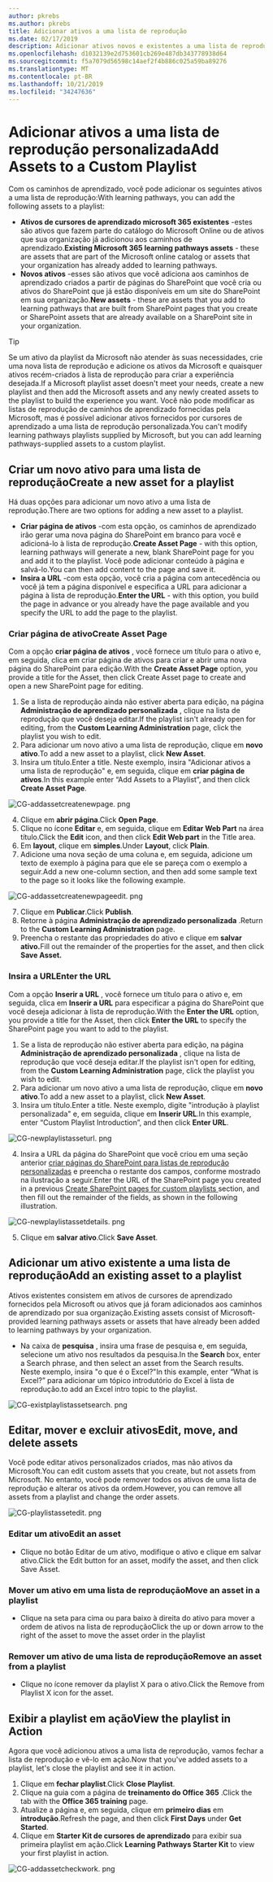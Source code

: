 ```yaml
---
author: pkrebs
ms.author: pkrebs
title: Adicionar ativos a uma lista de reprodução
ms.date: 02/17/2019
description: Adicionar ativos novos e existentes a uma lista de reprodução de cursores de aprendizado
ms.openlocfilehash: d1032139e2d753601cb269e487db343778938d64
ms.sourcegitcommit: f5a7079d56598c14aef2f4b886c025a59ba89276
ms.translationtype: MT
ms.contentlocale: pt-BR
ms.lasthandoff: 10/21/2019
ms.locfileid: "34247636"
---
```

# <a name="add-assets-to-a-custom-playlist"></a><span data-ttu-id="47a70-103">Adicionar ativos a uma lista de reprodução personalizada</span><span class="sxs-lookup"><span data-stu-id="47a70-103">Add Assets to a Custom Playlist</span></span>

<span data-ttu-id="47a70-104">Com os caminhos de aprendizado, você pode adicionar os seguintes ativos a uma lista de reprodução:</span><span class="sxs-lookup"><span data-stu-id="47a70-104">With learning pathways, you can add the following assets to a playlist:</span></span>

- <span data-ttu-id="47a70-105">**Ativos de cursores de aprendizado microsoft 365 existentes** -estes são ativos que fazem parte do catálogo do Microsoft Online ou de ativos que sua organização já adicionou aos caminhos de aprendizado.</span><span class="sxs-lookup"><span data-stu-id="47a70-105">**Existing Microsoft 365 learning pathways assets** - these are assets that are part of the Microsoft online catalog or assets that your organization has already added to learning pathways.</span></span>
- <span data-ttu-id="47a70-106">**Novos ativos** -esses são ativos que você adiciona aos caminhos de aprendizado criados a partir de páginas do SharePoint que você cria ou ativos do SharePoint que já estão disponíveis em um site do SharePoint em sua organização.</span><span class="sxs-lookup"><span data-stu-id="47a70-106">**New assets** - these are assets that you add to learning pathways that are built from SharePoint pages that you create or SharePoint assets that are already available on a SharePoint site in your organization.</span></span> 

> [!TIP]
> <span data-ttu-id="47a70-107">Se um ativo da playlist da Microsoft não atender às suas necessidades, crie uma nova lista de reprodução e adicione os ativos da Microsoft e quaisquer ativos recém-criados à lista de reprodução para criar a experiência desejada.</span><span class="sxs-lookup"><span data-stu-id="47a70-107">If a Microsoft playlist asset doesn't meet your needs, create a new playlist and then add the Microsoft assets and any newly created assets to the playlist to build the experience you want.</span></span> <span data-ttu-id="47a70-108">Você não pode modificar as listas de reprodução de caminhos de aprendizado fornecidas pela Microsoft, mas é possível adicionar ativos fornecidos por cursores de aprendizado a uma lista de reprodução personalizada.</span><span class="sxs-lookup"><span data-stu-id="47a70-108">You can't modify learning pathways playlists supplied by Microsoft, but you can add learning pathways-supplied assets to a custom playlist.</span></span>   

## <a name="create-a-new-asset-for-a-playlist"></a><span data-ttu-id="47a70-109">Criar um novo ativo para uma lista de reprodução</span><span class="sxs-lookup"><span data-stu-id="47a70-109">Create a new asset for a playlist</span></span>

<span data-ttu-id="47a70-110">Há duas opções para adicionar um novo ativo a uma lista de reprodução.</span><span class="sxs-lookup"><span data-stu-id="47a70-110">There are two options for adding a new asset to a playlist.</span></span>

- <span data-ttu-id="47a70-111">**Criar página de ativos** -com esta opção, os caminhos de aprendizado irão gerar uma nova página do SharePoint em branco para você e adicioná-lo à lista de reprodução.</span><span class="sxs-lookup"><span data-stu-id="47a70-111">**Create Asset Page** - with this option, learning pathways will generate a new,  blank SharePoint page for you and add it to the playlist.</span></span> <span data-ttu-id="47a70-112">Você pode adicionar conteúdo à página e salvá-lo.</span><span class="sxs-lookup"><span data-stu-id="47a70-112">You can then add content to the page and save it.</span></span>  
- <span data-ttu-id="47a70-113">**Insira a URL** -com esta opção, você cria a página com antecedência ou você já tem a página disponível e especifica a URL para adicionar a página à lista de reprodução.</span><span class="sxs-lookup"><span data-stu-id="47a70-113">**Enter the URL** - with this option, you build the page in advance or you already have the page available and you specify the URL to add the page to the playlist.</span></span>

### <a name="create-asset-page"></a><span data-ttu-id="47a70-114">Criar página de ativo</span><span class="sxs-lookup"><span data-stu-id="47a70-114">Create Asset Page</span></span> 
<span data-ttu-id="47a70-115">Com a opção **criar página de ativos** , você fornece um título para o ativo e, em seguida, clica em criar página de ativos para criar e abrir uma nova página do SharePoint para edição.</span><span class="sxs-lookup"><span data-stu-id="47a70-115">With the **Create Asset Page** option, you provide a title for the Asset, then click Create Asset page to create and open a new SharePoint page for editing.</span></span> 

1.  <span data-ttu-id="47a70-116">Se a lista de reprodução ainda não estiver aberta para edição, na página **Administração de aprendizado personalizada** , clique na lista de reprodução que você deseja editar.</span><span class="sxs-lookup"><span data-stu-id="47a70-116">If the playlist isn't already open for editing, from the **Custom Learning Administration** page, click the playlist you wish to edit.</span></span> 
2. <span data-ttu-id="47a70-117">Para adicionar um novo ativo a uma lista de reprodução, clique em **novo ativo**.</span><span class="sxs-lookup"><span data-stu-id="47a70-117">To add a new asset to a playlist, click **New Asset**.</span></span> 
3. <span data-ttu-id="47a70-118">Insira um título.</span><span class="sxs-lookup"><span data-stu-id="47a70-118">Enter a title.</span></span> <span data-ttu-id="47a70-119">Neste exemplo, insira "Adicionar ativos a uma lista de reprodução" e, em seguida, clique em **criar página de ativos**.</span><span class="sxs-lookup"><span data-stu-id="47a70-119">In this example enter “Add Assets to a Playlist”, and then click **Create Asset Page**.</span></span>

![CG-addassetcreatenewpage. png](media/cg-addassetcreatenewpage.png)

4. <span data-ttu-id="47a70-121">Clique em **abrir página**.</span><span class="sxs-lookup"><span data-stu-id="47a70-121">Click **Open Page**.</span></span>
5. <span data-ttu-id="47a70-122">Clique no ícone **Editar** e, em seguida, clique em **Editar Web Part** na área título.</span><span class="sxs-lookup"><span data-stu-id="47a70-122">Click the **Edit** icon, and then click **Edit Web part** in the Title area.</span></span>
6. <span data-ttu-id="47a70-123">Em **layout**, clique em **simples**.</span><span class="sxs-lookup"><span data-stu-id="47a70-123">Under **Layout**, click **Plain**.</span></span> 
7. <span data-ttu-id="47a70-124">Adicione uma nova seção de uma coluna e, em seguida, adicione um texto de exemplo à página para que ele se pareça com o exemplo a seguir.</span><span class="sxs-lookup"><span data-stu-id="47a70-124">Add a new one-column section, and then add some sample text to the page so it looks like the following example.</span></span> 

![CG-addassetcreatenewpageedit. png](media/cg-addassetcreatenewpageedit.png)

7. <span data-ttu-id="47a70-126">Clique em **Publicar**.</span><span class="sxs-lookup"><span data-stu-id="47a70-126">Click **Publish**.</span></span>
8. <span data-ttu-id="47a70-127">Retorne à página **Administração de aprendizado personalizada** .</span><span class="sxs-lookup"><span data-stu-id="47a70-127">Return to the **Custom Learning Administration** page.</span></span> 
9. <span data-ttu-id="47a70-128">Preencha o restante das propriedades do ativo e clique em **salvar ativo.**</span><span class="sxs-lookup"><span data-stu-id="47a70-128">Fill out the remainder of the properties for the asset, and then click **Save Asset.**</span></span>

### <a name="enter-the-url"></a><span data-ttu-id="47a70-129">Insira a URL</span><span class="sxs-lookup"><span data-stu-id="47a70-129">Enter the URL</span></span>
<span data-ttu-id="47a70-130">Com a opção **Inserir a URL** , você fornece um título para o ativo e, em seguida, clica em **Inserir a URL** para especificar a página do SharePoint que você deseja adicionar à lista de reprodução.</span><span class="sxs-lookup"><span data-stu-id="47a70-130">With the **Enter the URL** option, you provide a title for the Asset, then click **Enter the URL** to specify the SharePoint page you want to add to the playlist.</span></span> 

1.  <span data-ttu-id="47a70-131">Se a lista de reprodução não estiver aberta para edição, na página **Administração de aprendizado personalizada** , clique na lista de reprodução que você deseja editar.</span><span class="sxs-lookup"><span data-stu-id="47a70-131">If the playlist isn't open for editing, from the **Custom Learning Administration** page, click the playlist you wish to edit.</span></span> 
2. <span data-ttu-id="47a70-132">Para adicionar um novo ativo a uma lista de reprodução, clique em **novo ativo**.</span><span class="sxs-lookup"><span data-stu-id="47a70-132">To add a new asset to a playlist, click **New Asset**.</span></span> 
3. <span data-ttu-id="47a70-133">Insira um título.</span><span class="sxs-lookup"><span data-stu-id="47a70-133">Enter a title.</span></span> <span data-ttu-id="47a70-134">Neste exemplo, digite "introdução à playlist personalizada" e, em seguida, clique em **Inserir URL**.</span><span class="sxs-lookup"><span data-stu-id="47a70-134">In this example, enter “Custom Playlist Introduction”, and then click **Enter URL**.</span></span> 

![CG-newplaylistasseturl. png](media/cg-newplaylistasseturl.png)

4. <span data-ttu-id="47a70-136">Insira a URL da página do SharePoint que você criou em uma seção anterior [criar páginas do SharePoint para listas de reprodução personalizadas](custom_createnewpage.md) e preencha o restante dos campos, conforme mostrado na ilustração a seguir.</span><span class="sxs-lookup"><span data-stu-id="47a70-136">Enter the URL of the SharePoint page you created in a previous [Create SharePoint pages for custom playlists ](custom_createnewpage.md) section, and then fill out the remainder of the fields, as shown in the following illustration.</span></span>

![CG-newplaylistassetdetails. png](media/cg-newplaylistassetdetails.png)

5. <span data-ttu-id="47a70-138">Clique em **salvar ativo**.</span><span class="sxs-lookup"><span data-stu-id="47a70-138">Click **Save Asset**.</span></span> 

## <a name="add-an-existing-asset-to-a-playlist"></a><span data-ttu-id="47a70-139">Adicionar um ativo existente a uma lista de reprodução</span><span class="sxs-lookup"><span data-stu-id="47a70-139">Add an existing asset to a playlist</span></span>

<span data-ttu-id="47a70-140">Ativos existentes consistem em ativos de cursores de aprendizado fornecidos pela Microsoft ou ativos que já foram adicionados aos caminhos de aprendizado por sua organização.</span><span class="sxs-lookup"><span data-stu-id="47a70-140">Existing assets consist of Microsoft-provided learning pathways assets or assets that have already been added to learning pathways by your organization.</span></span> 

- <span data-ttu-id="47a70-141">Na caixa de **pesquisa** , insira uma frase de pesquisa e, em seguida, selecione um ativo nos resultados da pesquisa.</span><span class="sxs-lookup"><span data-stu-id="47a70-141">In the **Search** box, enter a Search phrase, and then select an asset from the Search results.</span></span> <span data-ttu-id="47a70-142">Neste exemplo, insira "o que é o Excel?"</span><span class="sxs-lookup"><span data-stu-id="47a70-142">In this example, enter “What is Excel?”</span></span> <span data-ttu-id="47a70-143">para adicionar um tópico introdutório do Excel à lista de reprodução.</span><span class="sxs-lookup"><span data-stu-id="47a70-143">to add an Excel intro topic to the playlist.</span></span>

![CG-existplaylistassetsearch. png](media/cg-existplaylistassetsearch.png)

## <a name="edit-move-and-delete-assets"></a><span data-ttu-id="47a70-145">Editar, mover e excluir ativos</span><span class="sxs-lookup"><span data-stu-id="47a70-145">Edit, move, and delete assets</span></span>
<span data-ttu-id="47a70-146">Você pode editar ativos personalizados criados, mas não ativos da Microsoft.</span><span class="sxs-lookup"><span data-stu-id="47a70-146">You can edit custom assets that you create, but not assets from Microsoft.</span></span> <span data-ttu-id="47a70-147">No entanto, você pode remover todos os ativos de uma lista de reprodução e alterar os ativos da ordem.</span><span class="sxs-lookup"><span data-stu-id="47a70-147">However, you can remove all assets from a playlist and change the order assets.</span></span> 

![CG-playlistassetedit. png](media/cg-playlistassetedit.png)

### <a name="edit-an-asset"></a><span data-ttu-id="47a70-149">Editar um ativo</span><span class="sxs-lookup"><span data-stu-id="47a70-149">Edit an asset</span></span>
- <span data-ttu-id="47a70-150">Clique no botão Editar de um ativo, modifique o ativo e clique em salvar ativo.</span><span class="sxs-lookup"><span data-stu-id="47a70-150">Click the Edit button for an asset, modify the asset, and then click Save Asset.</span></span> 

### <a name="move-an-asset-in-a-playlist"></a><span data-ttu-id="47a70-151">Mover um ativo em uma lista de reprodução</span><span class="sxs-lookup"><span data-stu-id="47a70-151">Move an asset in a playlist</span></span>
- <span data-ttu-id="47a70-152">Clique na seta para cima ou para baixo à direita do ativo para mover a ordem de ativos na lista de reprodução</span><span class="sxs-lookup"><span data-stu-id="47a70-152">Click the up or down arrow to the right of the asset to move the asset order in the playlist</span></span>

### <a name="remove-an-asset-from-a-playlist"></a><span data-ttu-id="47a70-153">Remover um ativo de uma lista de reprodução</span><span class="sxs-lookup"><span data-stu-id="47a70-153">Remove an asset from a playlist</span></span>
- <span data-ttu-id="47a70-154">Clique no ícone remover da playlist X para o ativo.</span><span class="sxs-lookup"><span data-stu-id="47a70-154">Click the Remove from Playlist X icon for the asset.</span></span> 

## <a name="view-the-playlist-in-action"></a><span data-ttu-id="47a70-155">Exibir a playlist em ação</span><span class="sxs-lookup"><span data-stu-id="47a70-155">View the playlist in Action</span></span>
<span data-ttu-id="47a70-156">Agora que você adicionou ativos a uma lista de reprodução, vamos fechar a lista de reprodução e vê-lo em ação.</span><span class="sxs-lookup"><span data-stu-id="47a70-156">Now that you've added assets to a playlist, let's close the playlist and see it in action.</span></span> 

1. <span data-ttu-id="47a70-157">Clique em **fechar playlist**.</span><span class="sxs-lookup"><span data-stu-id="47a70-157">Click **Close Playlist**.</span></span>
2. <span data-ttu-id="47a70-158">Clique na guia com a página de **treinamento do Office 365** .</span><span class="sxs-lookup"><span data-stu-id="47a70-158">Click the tab with the **Office 365 training** page.</span></span>
3. <span data-ttu-id="47a70-159">Atualize a página e, em seguida, clique em **primeiro dias** em **introdução**.</span><span class="sxs-lookup"><span data-stu-id="47a70-159">Refresh the page, and then click **First Days** under **Get Started**.</span></span>
4. <span data-ttu-id="47a70-160">Clique em **Starter Kit de cursores de aprendizado** para exibir sua primeira playlist em ação.</span><span class="sxs-lookup"><span data-stu-id="47a70-160">Click **Learning Pathways Starter Kit** to view your first playlist in action.</span></span> 

![CG-addassetcheckwork. png](media/cg-addassetcheckwork.png)